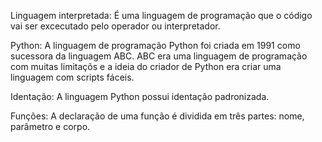 Linguagem interpretada: É uma linguagem de programação que o código vai ser excecutado pelo operador ou interpretador.

Python: A linguagem de programação Python foi criada em 1991 como sucessora da linguagem ABC. ABC era uma linguagem de programação com muitas limitaçõs e a ideia do criador de Python era criar uma linguagem com scripts fáceis.

Identação: A linguagem Python possui identação padronizada.

Funções: A declaração de uma função é dividida em três partes: nome, parâmetro e corpo.

